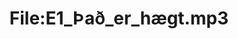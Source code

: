 ---
title: File:E1_Það_er_hægt.mp3
recording of: Það er hægt.
reading speed: slow
speaker: E
license: CC0
---